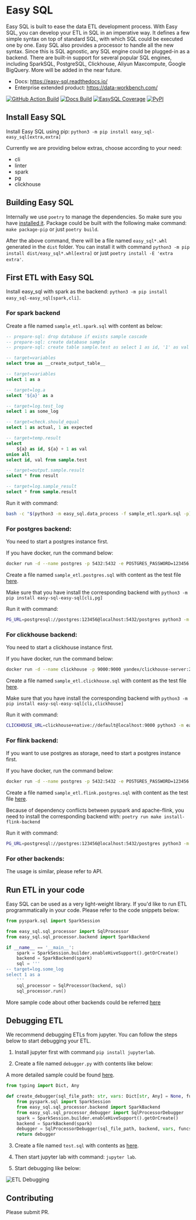# Easy SQL

Easy SQL is built to ease the data ETL development process.
With Easy SQL, you can develop your ETL in SQL in an imperative way.
It defines a few simple syntax on top of standard SQL, with which SQL could be executed one by one.
Easy SQL also provides a processor to handle all the new syntax.
Since this is SQL agnostic, any SQL engine could be plugged-in as a backend.
There are built-in support for several popular SQL engines, including SparkSQL, PostgreSQL, Clickhouse, Aliyun Maxcompute, Google BigQuery.
More will be added in the near future.

- Docs: <https://easy-sql.readthedocs.io/>
- Enterprise extended product: <https://data-workbench.com/>

[![GitHub Action Build](https://github.com/easysql/easy_sql/actions/workflows/build.yaml/badge.svg?branch=main&event=push)](https://github.com/easysql/easy_sql/actions/workflows/build.yaml?query=branch%3Amain+event%3Apush)
[![Docs Build](https://readthedocs.org/projects/easy-sql/badge/?version=latest)](https://easy-sql.readthedocs.io/en/latest/?badge=latest)
[![EasySQL Coverage](https://codecov.io/gh/easysql/easy_sql/branch/main/graph/badge.svg)](https://codecov.io/gh/easysql/easy_sql)
[![PyPI](https://img.shields.io/pypi/v/easy-sql-easy-sql)](https://pypi.org/project/easy-sql-easy-sql/)

## Install Easy SQL

Install Easy SQL using pip: `python3 -m pip install easy_sql-easy_sql[extra,extra]`

Currently we are providing below extras, choose according to your need:
- cli
- linter
- spark
- pg
- clickhouse

## Building Easy SQL

Internally we use `poetry` to manage the dependencies. So make sure you have [installed it](https://python-poetry.org/docs/master/#installation). Package could be built with the following make command: `make package-pip` or just `poetry build`.

After the above command, there will be a file named `easy_sql*.whl` generated in the `dist` folder.
You can install it with command `python3 -m pip install dist/easy_sql*.whl[extra]` or just `poetry install -E 'extra extra'`.

## First ETL with Easy SQL

Install easy_sql with spark as the backend: `python3 -m pip install easy_sql-easy_sql[spark,cli]`.

### For spark backend

Create a file named `sample_etl.spark.sql` with content as below:

```sql
-- prepare-sql: drop database if exists sample cascade
-- prepare-sql: create database sample
-- prepare-sql: create table sample.test as select 1 as id, '1' as val

-- target=variables
select true as __create_output_table__

-- target=variables
select 1 as a

-- target=log.a
select '${a}' as a

-- target=log.test_log
select 1 as some_log

-- target=check.should_equal
select 1 as actual, 1 as expected

-- target=temp.result
select
    ${a} as id, ${a} + 1 as val
union all
select id, val from sample.test

-- target=output.sample.result
select * from result

-- target=log.sample_result
select * from sample.result
```

Run it with command:

```bash
bash -c "$(python3 -m easy_sql.data_process -f sample_etl.spark.sql -p)"
```

### For postgres backend:

You need to start a postgres instance first.

If you have docker, run the command below:

```bash
docker run -d --name postgres -p 5432:5432 -e POSTGRES_PASSWORD=123456 postgres
```

Create a file named `sample_etl.postgres.sql` with content as the test file [here](https://github.com/easysql/easy_sql/blob/main/test/sample_etl.postgres.sql).

Make sure that you have install the corresponding backend with `python3 -m pip install easy-sql-easy-sql[cli,pg]`

Run it with command:

```bash
PG_URL=postgresql://postgres:123456@localhost:5432/postgres python3 -m easy_sql.data_process -f sample_etl.postgres.sql
```

### For clickhouse backend:

You need to start a clickhouse instance first.

If you have docker, run the command below:

```bash
docker run -d --name clickhouse -p 9000:9000 yandex/clickhouse-server:20.12.5.18
```

Create a file named `sample_etl.clickhouse.sql` with content as the test file [here](https://github.com/easysql/easy_sql/blob/main/test/sample_etl.clickhouse.sql).

Make sure that you have install the corresponding backend with `python3 -m pip install easy-sql-easy-sql[cli,clickhouse]`

Run it with command:

```bash
CLICKHOUSE_URL=clickhouse+native://default@localhost:9000 python3 -m easy_sql.data_process -f sample_etl.clickhouse.sql
```

### For flink backend:

If you want to use postgres as storage, need to start a postgres instance first.

If you have docker, run the command below:

```bash
docker run -d --name postgres -p 5432:5432 -e POSTGRES_PASSWORD=123456 postgres
```

Create a file named `sample_etl.flink.postgres.sql` with content as the test file [here](https://github.com/easysql/easy_sql/blob/main/test/sample_etl.flink.postgres.sql).

Because of dependency conflicts between pyspark and apache-flink, you need to install the corresponding backend with: `poetry run make install-flink-backend`

Run it with command:

```bash
PG_URL=postgresql://postgres:123456@localhost:5432/postgres python3 -m easy_sql.data_process -f sample_etl.flink.postgres.sql
```

### For other backends:

The usage is similar, please refer to API.

## Run ETL in your code

Easy SQL can be used as a very light-weight library. If you'd like to run ETL programmatically in your code.
Please refer to the code snippets below:

```python
from pyspark.sql import SparkSession

from easy_sql.sql_processor import SqlProcessor
from easy_sql.sql_processor.backend import SparkBackend

if __name__ == '__main__':
    spark = SparkSession.builder.enableHiveSupport().getOrCreate()
    backend = SparkBackend(spark)
    sql = '''
-- target=log.some_log
select 1 as a
    '''
    sql_processor = SqlProcessor(backend, sql)
    sql_processor.run()
```

More sample code about other backends could be referred [here](https://github.com/easysql/easy_sql/blob/main/test/sample_data_process.py)

## Debugging ETL

We recommend debugging ETLs from jupyter. You can follow the steps below to start debugging your ETL.

1. Install jupyter first with command `pip install jupyterlab`.

2. Create a file named `debugger.py` with contents like below:

A more detailed sample could be found [here](https://github.com/easysql/easy_sql/blob/main/debugger.py).

```python
from typing import Dict, Any

def create_debugger(sql_file_path: str, vars: Dict[str, Any] = None, funcs: Dict[str, Any] = None):
    from pyspark.sql import SparkSession
    from easy_sql.sql_processor.backend import SparkBackend
    from easy_sql.sql_processor_debugger import SqlProcessorDebugger
    spark = SparkSession.builder.enableHiveSupport().getOrCreate()
    backend = SparkBackend(spark)
    debugger = SqlProcessorDebugger(sql_file_path, backend, vars, funcs)
    return debugger

```

3. Create a file named `test.sql` with contents as [here](https://github.com/easysql/easy_sql/blob/main/test/sample_etl.spark.sql).

4. Then start jupyter lab with command: `jupyter lab`.

5. Start debugging like below:

![ETL Debugging](https://raw.githubusercontent.com/easysql/easy_sql/main/debugger-usage.gif)

## Contributing

Please submit PR.
